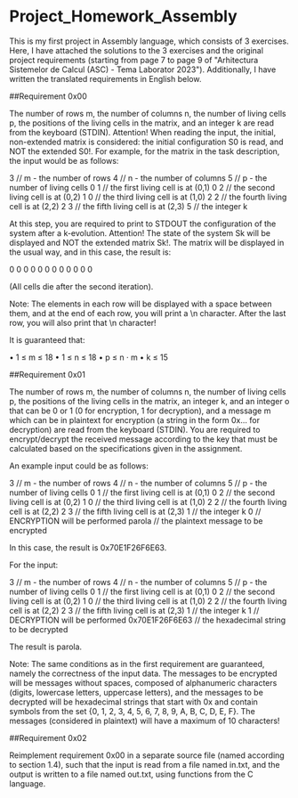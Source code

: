 # Project_Homework_Assembly
This is my first project in Assembly language, which consists of 3 exercises. Here, I have attached the solutions to the 3 exercises and the original project requirements (starting from page 7 to page 9 of "Arhitectura Sistemelor de Calcul (ASC) - Tema Laborator 2023"). Additionally, I have written the translated requirements in English below.

##Requirement 0x00

The number of rows m, the number of columns n, the number of living cells p, the positions of the living cells in the matrix, and an integer k are read from the keyboard (STDIN). Attention! When reading the input, the initial, non-extended matrix is considered: the initial configuration S0 is read, and NOT the extended S0!. For example, for the matrix in the task description, the input would be as follows:

3  // m - the number of rows
4  // n - the number of columns
5  // p - the number of living cells
0
1  // the first living cell is at (0,1)
0
2  // the second living cell is at (0,2)
1
0  // the third living cell is at (1,0)
2
2  // the fourth living cell is at (2,2)
2
3  // the fifth living cell is at (2,3)
5  // the integer k

At this step, you are required to print to STDOUT the configuration of the system after a k-evolution. Attention! The state of the system Sk will be displayed and NOT the extended matrix Sk!. The matrix will be displayed in the usual way, and in this case, the result is:

0 0 0 0
0 0 0 0
0 0 0 0

(All cells die after the second iteration).

Note: The elements in each row will be displayed with a space between them, and at the end of each row, you will print a \n character. After the last row, you will also print that \n character!

It is guaranteed that:

• 1 ≤ m ≤ 18
• 1 ≤ n ≤ 18
• p ≤ n · m
• k ≤ 15

##Requirement 0x01

The number of rows m, the number of columns n, the number of living cells p, the positions of the living cells in the matrix, an integer k, and an integer o that can be 0 or 1 (0 for encryption, 1 for decryption), and a message m which can be in plaintext for encryption (a string in the form 0x... for decryption) are read from the keyboard (STDIN). You are required to encrypt/decrypt the received message according to the key that must be calculated based on the specifications given in the assignment.

An example input could be as follows:

3  // m - the number of rows
4  // n - the number of columns
5  // p - the number of living cells
0
1  // the first living cell is at (0,1)
0
2  // the second living cell is at (0,2)
1
0  // the third living cell is at (1,0)
2
2  // the fourth living cell is at (2,2)
2
3  // the fifth living cell is at (2,3)
1  // the integer k
0  // ENCRYPTION will be performed
parola  // the plaintext message to be encrypted

In this case, the result is 0x70E1F26F6E63.

For the input:

3  // m - the number of rows
4  // n - the number of columns
5  // p - the number of living cells
0
1  // the first living cell is at (0,1)
0
2  // the second living cell is at (0,2)
1
0  // the third living cell is at (1,0)
2
2  // the fourth living cell is at (2,2)
2
3  // the fifth living cell is at (2,3)
1  // the integer k
1  // DECRYPTION will be performed
0x70E1F26F6E63  // the hexadecimal string to be decrypted

The result is parola.

Note: The same conditions as in the first requirement are guaranteed, namely the correctness of the input data. The messages to be encrypted will be messages without spaces, composed of alphanumeric characters (digits, lowercase letters, uppercase letters), and the messages to be decrypted will be hexadecimal strings that start with 0x and contain symbols from the set {0, 1, 2, 3, 4, 5, 6, 7, 8, 9, A, B, C, D, E, F}. The messages (considered in plaintext) will have a maximum of 10 characters!

##Requirement 0x02

Reimplement requirement 0x00 in a separate source file (named according to section 1.4), such that the input is read from a file named in.txt, and the output is written to a file named out.txt, using functions from the C language.
